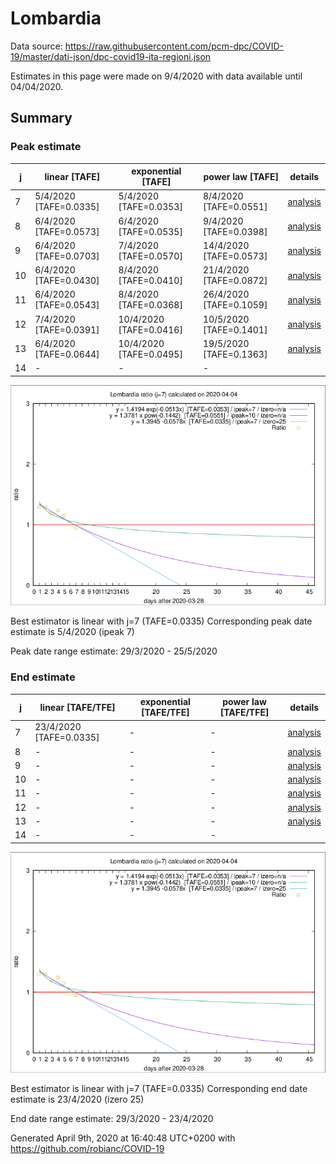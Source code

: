 # Lombardia


Data source: https://raw.githubusercontent.com/pcm-dpc/COVID-19/master/dati-json/dpc-covid19-ita-regioni.json

Estimates in this page were made on 9/4/2020 with data available until 04/04/2020.


## Summary 

### Peak estimate 
|j|linear [TAFE]|exponential [TAFE]|power law [TAFE]|details|
|---|----|-----------|---------|-------|
|7|5/4/2020 [TAFE=0.0335]|5/4/2020 [TAFE=0.0353]|8/4/2020 [TAFE=0.0551]|[analysis](COVID-19_lombardia_j7_2020-04-04.md)|
|8|6/4/2020 [TAFE=0.0573]|6/4/2020 [TAFE=0.0535]|9/4/2020 [TAFE=0.0398]|[analysis](COVID-19_lombardia_j8_2020-04-04.md)|
|9|6/4/2020 [TAFE=0.0703]|7/4/2020 [TAFE=0.0570]|14/4/2020 [TAFE=0.0573]|[analysis](COVID-19_lombardia_j9_2020-04-04.md)|
|10|6/4/2020 [TAFE=0.0430]|8/4/2020 [TAFE=0.0410]|21/4/2020 [TAFE=0.0872]|[analysis](COVID-19_lombardia_j10_2020-04-04.md)|
|11|6/4/2020 [TAFE=0.0543]|8/4/2020 [TAFE=0.0368]|26/4/2020 [TAFE=0.1059]|[analysis](COVID-19_lombardia_j11_2020-04-04.md)|
|12|7/4/2020 [TAFE=0.0391]|10/4/2020 [TAFE=0.0416]|10/5/2020 [TAFE=0.1401]|[analysis](COVID-19_lombardia_j12_2020-04-04.md)|
|13|6/4/2020 [TAFE=0.0644]|10/4/2020 [TAFE=0.0495]|19/5/2020 [TAFE=0.1363]|[analysis](COVID-19_lombardia_j13_2020-04-04.md)|
|14|-|-|-||

![best peak estimate](COVID-19_lombardia_j7_2020-04-04.png)

Best estimator is linear with j=7 (TAFE=0.0335)
Corresponding peak date estimate is 5/4/2020 (ipeak 7)


Peak date range estimate: 29/3/2020 - 25/5/2020

### End estimate 
|j|linear [TAFE/TFE]|exponential [TAFE/TFE]|power law [TAFE/TFE]|details|
|---|----|-----------|---------|-------|
|7|23/4/2020 [TAFE=0.0335]|-|-|[analysis](COVID-19_lombardia_j7_2020-04-04.md)|
|8|-|-|-|[analysis](COVID-19_lombardia_j8_2020-04-04.md)|
|9|-|-|-|[analysis](COVID-19_lombardia_j9_2020-04-04.md)|
|10|-|-|-|[analysis](COVID-19_lombardia_j10_2020-04-04.md)|
|11|-|-|-|[analysis](COVID-19_lombardia_j11_2020-04-04.md)|
|12|-|-|-|[analysis](COVID-19_lombardia_j12_2020-04-04.md)|
|13|-|-|-|[analysis](COVID-19_lombardia_j13_2020-04-04.md)|
|14|-|-|-||

![best zero estimate](COVID-19_lombardia_j7_2020-04-04.png)

Best estimator is linear with j=7 (TAFE=0.0335)
Corresponding end date estimate is 23/4/2020 (izero 25)


End date range estimate: 29/3/2020 - 23/4/2020

Generated April 9th, 2020 at 16:40:48 UTC+0200 with https://github.com/robianc/COVID-19

